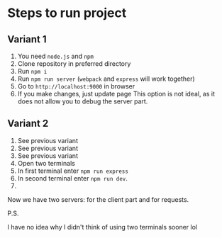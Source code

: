 # Steps to run project
## Variant 1
1. You need `node.js` and `npm`
2. Clone repository in preferred directory
3. Run `npm i`
4. Run `npm run server` (`webpack` and `express` will work together)
5. Go to `http://localhost:9000` in browser 
6. If you make changes, just update page
This option is not ideal, as it does not allow you to debug the server part.

## Variant 2
1. See previous variant
2. See previous variant
3. See previous variant
4. Open two terminals 
5. In first terminal enter `npm run express`
6. In second terminal enter `npm run dev`.
7. 
Now we have two servers: for the client part and for requests.

P.S.

I have no idea why I didn't think of using two terminals sooner lol


